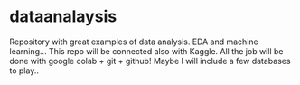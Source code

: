 # dataanalaysis
Repository with great examples of data analysis. EDA and machine learning... This repo will be connected also with Kaggle. All the job will be done with google colab + git + github! Maybe I will include a few databases to play.. 
